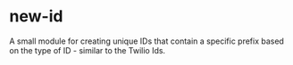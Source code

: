 # new-id
A small module for creating unique IDs that contain a specific prefix based on the type of ID - similar to the Twilio Ids.
